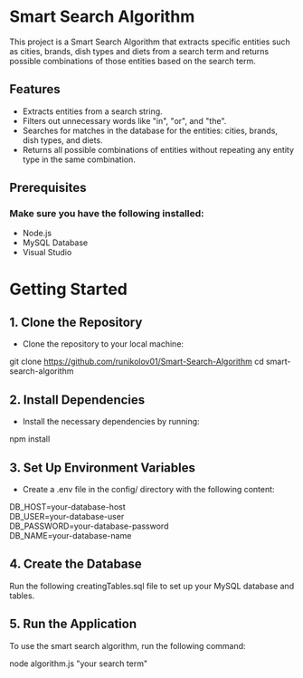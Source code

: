 # Smart Search Algorithm
This project is a Smart Search Algorithm that extracts specific entities such as cities, brands, dish types and diets from a search term and returns possible combinations of those entities based on the search term.

## Features
- Extracts entities from a search string.
- Filters out unnecessary words like "in", "or", and "the".
- Searches for matches in the database for the entities: cities, brands, dish types, and diets.
- Returns all possible combinations of entities without repeating any entity type in the same combination.

## Prerequisites
### Make sure you have the following installed:
- Node.js
- MySQL Database
- Visual Studio

# Getting Started

## 1. Clone the Repository
- Clone the repository to your local machine:

git clone https://github.com/runikolov01/Smart-Search-Algorithm
cd smart-search-algorithm

## 2. Install Dependencies
- Install the necessary dependencies by running:

npm install

## 3. Set Up Environment Variables
- Create a .env file in the config/ directory with the following content:

DB_HOST=your-database-host
<br>
DB_USER=your-database-user
<br>
DB_PASSWORD=your-database-password
<br>
DB_NAME=your-database-name

## 4. Create the Database
Run the following creatingTables.sql file to set up your MySQL database and tables.

## 5. Run the Application
To use the smart search algorithm, run the following command:

node algorithm.js "your search term"
